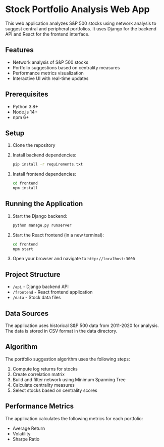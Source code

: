 # Stock Portfolio Analysis Web App

This web application analyzes S&P 500 stocks using network analysis to suggest central and peripheral portfolios. It uses Django for the backend API and React for the frontend interface.

## Features

- Network analysis of S&P 500 stocks
- Portfolio suggestions based on centrality measures
- Performance metrics visualization
- Interactive UI with real-time updates

## Prerequisites

- Python 3.8+
- Node.js 14+
- npm 6+

## Setup

1. Clone the repository
2. Install backend dependencies:
   ```bash
   pip install -r requirements.txt
   ```

3. Install frontend dependencies:
   ```bash
   cd frontend
   npm install
   ```

## Running the Application

1. Start the Django backend:
   ```bash
   python manage.py runserver
   ```

2. Start the React frontend (in a new terminal):
   ```bash
   cd frontend
   npm start
   ```

3. Open your browser and navigate to `http://localhost:3000`

## Project Structure

- `/api` - Django backend API
- `/frontend` - React frontend application
- `/data` - Stock data files

## Data Sources

The application uses historical S&P 500 data from 2011-2020 for analysis. The data is stored in CSV format in the data directory.

## Algorithm

The portfolio suggestion algorithm uses the following steps:
1. Compute log returns for stocks
2. Create correlation matrix
3. Build and filter network using Minimum Spanning Tree
4. Calculate centrality measures
5. Select stocks based on centrality scores

## Performance Metrics

The application calculates the following metrics for each portfolio:
- Average Return
- Volatility
- Sharpe Ratio 